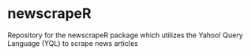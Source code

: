 newscrapeR
==========

Repository for the newscrapeR package which utilizes the Yahoo! Query Language (YQL) to scrape news articles